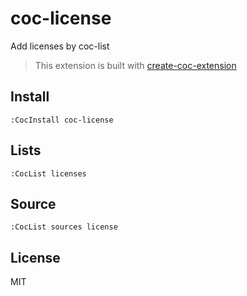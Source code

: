 # coc-license

Add licenses by coc-list

> This extension is built with [create-coc-extension](https://github.com/fannheyward/create-coc-extension)

## Install

`:CocInstall coc-license`

## Lists

`:CocList licenses`

## Source

`:CocList sources license`

## License

MIT
